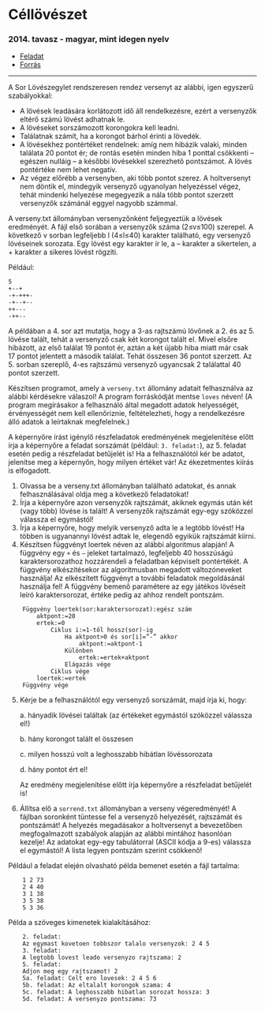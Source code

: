 # Céllövészet
### 2014. tavasz - magyar, mint idegen nyelv
- [Feladat](https://dload-oktatas.educatio.hu/erettsegi/feladatok_2014tavasz_emelt/e_infma_14maj_fl.pdf#page=10)
- [Forrás](https://www.oktatas.hu/bin/content/dload/erettsegi/feladatok_2014tavasz_emelt/e_infmafor_14maj_fl.zip)
---
A Sor Lövészegylet rendszeresen rendez versenyt az alábbi, igen egyszerű szabályokkal:
- A lövések leadására korlátozott idő áll rendelkezésre, ezért a versenyzők eltérő számú lövést adhatnak le.
- A lövéseket sorszámozott korongokra kell leadni.
- Találatnak számít, ha a korongot bárhol érinti a lövedék.
- A lövésekhez pontértéket rendelnek: amíg nem hibázik valaki, minden találata
20 pontot ér; de rontás esetén minden hiba 1 ponttal csökkenti – egészen nulláig –
a későbbi lövésekkel szerezhető pontszámot. A lövés pontértéke nem lehet negatív.
- Az végez előrébb a versenyben, aki több pontot szerez. A holtversenyt nem döntik
el, mindegyik versenyző ugyanolyan helyezéssel végez, tehát mindenki helyezése
megegyezik a nála több pontot szerzett versenyzők számánál eggyel nagyobb számmal.

A verseny.txt állományban versenyzőnként feljegyeztük a lövések eredményét. A fájl
első sorában a versenyzők száma (2≤v≤100) szerepel. A következő v sorban legfeljebb
l (4≤l≤40) karakter található, egy versenyző lövéseinek sorozata. Egy lövést egy karakter ír
le, a – karakter a sikertelen, a + karakter a sikeres lövést rögzíti.

Például:
```text
5
+--+
-+-+++-
-+--+--
++---
-++--
```
A példában a 4. sor azt mutatja, hogy a 3-as rajtszámú lövőnek a 2. és az 5. lövése talált,
tehát a versenyző csak két korongot talált el. Mivel elsőre hibázott, az első találat 19 pontot ér,
aztán a két újabb hiba miatt már csak 17 pontot jelentett a második találat. Tehát összesen 36
pontot szerzett. Az 5. sorban szereplő, 4-es rajtszámú versenyző ugyancsak 2 találattal 40
pontot szerzett.

Készítsen programot, amely a `verseny.txt` állomány adatait felhasználva az alábbi
kérdésekre válaszol! A program forráskódját mentse `loves` néven! (A program megírásakor
a felhasználó által megadott adatok helyességét, érvényességét nem kell ellenőriznie,
feltételezheti, hogy a rendelkezésre álló adatok a leírtaknak megfelelnek.)

A képernyőre írást igénylő részfeladatok eredményének megjelenítése előtt írja
a képernyőre a feladat sorszámát (például: `3. feladat:`), az 5. feladat esetén pedig
a részfeladat betűjelét is! Ha a felhasználótól kér be adatot, jelenítse meg a képernyőn, hogy
milyen értéket vár! Az ékezetmentes kiírás is elfogadott. 

1. Olvassa be a verseny.txt állományban található adatokat, és annak felhasználásával  oldja meg a következő feladatokat!
2. Írja a képernyőre azon versenyzők rajtszámát, akiknek egymás után két (vagy több) lövése is talált! A versenyzők rajtszámát egy-egy szóközzel válassza el egymástól!
3. Írja a képernyőre, hogy melyik versenyző adta le a legtöbb lövést! Ha többen is ugyanannyi lövést adtak le, elegendő egyikük rajtszámát kiírni.
4. Készítsen függvényt loertek néven az alábbi algoritmus alapján! A függvény egy `+` és `–`
   jeleket tartalmazó, legfeljebb 40 hosszúságú karaktersorozathoz hozzárendeli a feladatban
   képviselt pontértékét. A függvény elkészítésekor az algoritmusban megadott
   változóneveket használja! Az elkészített függvényt a további feladatok megoldásánál
   használja fel! A függvény bemenő paramétere az egy játékos lövéseit leíró
   karaktersorozat, értéke pedig az ahhoz rendelt pontszám.
```text
    Függvény loertek(sor:karaktersorozat):egész szám
        aktpont:=20
        ertek:=0
            Ciklus i:=1-től hossz(sor)-ig
                Ha aktpont>0 és sor[i]=”-” akkor
                    aktpont:=aktpont-1
                Különben
                    ertek:=ertek+aktpont
                Elágazás vége
            Ciklus vége
        loertek:=ertek
    Függvény vége
```
5. Kérje be a felhasználótól egy versenyző sorszámát, majd írja ki, hogy:

    a. hányadik lövései találtak (az értékeket egymástól szóközzel válassza el!)

    b. hány korongot talált el összesen 

    c. milyen hosszú volt a leghosszabb hibátlan lövéssorozata

    d. hány pontot ért el!

    Az eredmény megjelenítése előtt írja képernyőre a részfeladat betűjelét is!

6. Állítsa elő a `sorrend.txt` állományban a verseny végeredményét! A fájlban soronként
         tüntesse fel a versenyző helyezését, rajtszámát és pontszámát! A helyezés megadásakor
         a holtversenyt a bevezetőben megfogalmazott szabályok alapján az alábbi mintához
         hasonlóan kezelje! Az adatokat egy-egy tabulátorral (ASCII kódja a 9-es) válassza el
         egymástól! A lista legyen pontszám szerint csökkenő!
         
Például a feladat elején olvasható példa bemenet esetén a fájl tartalma:
```text
    1 2 73
    2 4 40
    3 1 38
    3 5 38
    5 3 36
```
    
Példa a szöveges kimenetek kialakításához:

```text
    2. feladat:
    Az egymast kovetoen tobbszor talalo versenyzok: 2 4 5
    3. feladat:
    A legtobb lovest leado versenyzo rajtszama: 2
    5. feladat:
    Adjon meg egy rajtszamot! 2
    5a. feladat: Celt ero lovesek: 2 4 5 6
    5b. feladat: Az eltalalt korongok szama: 4
    5c. feladat: A leghosszabb hibatlan sorozat hossza: 3
    5d. feladat: A versenyzo pontszama: 73 
```
